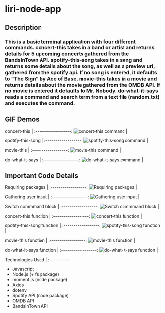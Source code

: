 # liri-node-app

## Description
### This is a basic terminal application with four different commands. concert-this takes in a band or artist and returns details for 5 upcoming concerts gathered from the BandsInTown API. spotify-this-song takes in a song and returns some details about the song, as well as a preview url, gathered from the spotify api. If no song is entered, it defaults to "The Sign" by Ace of Base. movie-this takes in a movie and returns details about the movie gathered from the OMDB API. If no movie is entered it defaults to Mr. Nobody.  do-what-it-says reads a command and search term from a text file (random.txt) and executes the command.

## GIF Demos

concert-this |
:------------------:
![concert-this command](https://github.com/mxweidmer/liri-node-app/blob/master/images/concert.gif) |

spotify-this-song |
:------------------:
![spotify-this-song command](https://github.com/mxweidmer/liri-node-app/blob/master/images/spotify.gif) |

movie-this |
:------------------:
![movie-this command](https://github.com/mxweidmer/liri-node-app/blob/master/images/movie.gif) |

do-what-it-says |
:------------------:
![do-what-it-says command](https://github.com/mxweidmer/liri-node-app/blob/master/images/do.gif) |

## Important Code Details

Requiring packages |
:------------------:
![Requiring packages](https://github.com/mxweidmer/liri-node-app/blob/master/images/package.JPG) |

Gathering user input |
:------------------:
![Gathering user input](https://github.com/mxweidmer/liri-node-app/blob/master/images/input.JPG) |

Switch commmand block |
:------------------:
![Switch commmand block](https://github.com/mxweidmer/liri-node-app/blob/master/images/switch.JPG) |

concert-this function |
:------------------:
![concert-this function](https://github.com/mxweidmer/liri-node-app/blob/master/images/concert.JPG) |

spotify-this-song function |
:------------------:
![spotify-this-song function](https://github.com/mxweidmer/liri-node-app/blob/master/images/spotify.JPG) |

movie-this function |
:------------------:
![movie-this function](https://github.com/mxweidmer/liri-node-app/blob/master/images/movie.JPG) |

do-what-it-says function |
:------------------:
![do-what-it-says function](https://github.com/mxweidmer/liri-node-app/blob/master/images/do.JPG) |

Technologies Used |
:---------:
* Javascript
* Node.js (+ fs package)
* moment.js (node package)
* Axios
* dotenv
* Spotify API (node package)
* OMDB API
* BandsInTown API